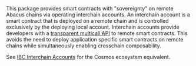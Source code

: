 This package provides smart contracts with "sovereignty" on remote Abacus chains via operating interchain accounts.
An interchain account is a smart contract that is deployed on a remote chain and is controlled exclusively by the deploying local account.
Interchain accounts provide developers with a [transparent multicall API](./contracts/OwnableMulticall.sol) to remote smart contracts.
This avoids the need to deploy application specific smart contracts on remote chains while simultaneously enabling crosschain composability.

See [IBC Interchain Accounts](https://github.com/cosmos/ibc/blob/main/spec/app/ics-027-interchain-accounts/README.md) for the Cosmos ecosystem equivalent.
